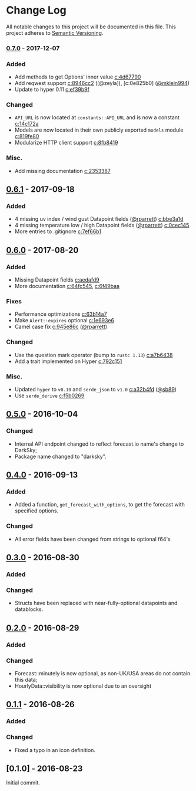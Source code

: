 # Change Log
All notable changes to this project will be documented in this file.
This project adheres to [Semantic Versioning](http://semver.org/).

### [0.7.0] - 2017-12-07

### Added

- Add methods to get Options' inner value [c:4d67790]
- Add reqwest support [c:8946cc2] ([@zeyla]), [c:0e825b0] ([@mklein994])
- Update to hyper 0.11 [c:ef39b9f]

### Changed

- `API_URL` is now located at `constants::API_URL` and is now a constant
  [c:14c172a]
- Models are now located in their own publicly exported `models` module
  [c:819fe80]
- Modularize HTTP client support [c:8fb8419]

### Misc.

- Add missing documentation [c:2353387]

## [0.6.1] - 2017-09-18

### Added

- 4 missing uv index / wind gust Datapoint fields ([@rparrett]) [c:bbe3a1d]
- 4 missing temperature low / high Datapoint fields ([@rparrett]) [c:0cec145]
- More entries to .gitignore [c:7ef66b1]

## [0.6.0] - 2017-08-20

### Added

- Missing Datapoint fields [c:aedafd9]
- More documentation [c:64fc545], [c:6f49baa]

### Fixes

- Performance optimizations [c:63b14a7]
- Make `Alert::expires` optional [c:1e693e6]
- Camel case fix [c:945e86c] ([@rparrett])

### Changed

- Use the question mark operator (bump to `rustc 1.13`) [c:a7b6438]
- Add a trait implemented on Hyper [c:792c151]

### Misc.

- Updated `hyper` to `v0.10` and `serde_json` to `v1.0` [c:a32b4fd] ([@sb89])
- Use `serde_derive` [c:f5b0269]

## [0.5.0] - 2016-10-04

### Changed

- Internal API endpoint changed to reflect forecast.io name's change to DarkSky;
- Package name changed to "darksky".

## [0.4.0] - 2016-09-13

### Added

- Added a function, `get_forecast_with_options`, to get the forecast
with specified options.

### Changed

- All error fields have been changed from strings to optional f64's


## [0.3.0] - 2016-08-30

### Added

### Changed

- Structs have been replaced with near-fully-optional datapoints and
datablocks.


## [0.2.0] - 2016-08-29

### Added

### Changed

- Forecast::minutely is now optional, as non-UK/USA areas do not contain this
data;
- HourlyData::visibility is now optional due to an oversight


## [0.1.1] - 2016-08-26

### Added

### Changed

- Fixed a typo in an icon definition.


## [0.1.0] - 2016-08-23

Initial commit.

[c:0cec145]: https://github.com/zeyla/darksky.rs/commit/0cec1452396b658281b47df9548360708c4caa60
[c:14c172a]: https://github.com/zeyla/darksky.rs/commit/14c172ae6b62b981df030ab2f58b9f5293117809
[c:1e693e6]: https://github.com/zeyla/darksky.rs/commit/1e693e640bf43eb8157d91b4b66e7f5088bced70
[c:2353387]: https://github.com/zeyla/darksky.rs/commit/2353387f5c1d3820a4e8c6ccfefb8c49dd216b88
[c:4d67790]: https://github.com/zeyla/darksky.rs/commit/4d677905b51feaff3e5544cd9004bdb5ba9f90cd
[c:63b14a7]: https://github.com/zeyla/darksky.rs/commit/63b14a7b5e92f26778a43813f69972ac9aa3835a
[c:64fc545]: https://github.com/zeyla/darksky.rs/commit/64fc545886cd883e8d502cb7336dc6bcde0345d1
[c:6f49baa]: https://github.com/zeyla/darksky.rs/commit/6f49baa2469d891aee847f6178a853e6ef4ba6b7
[c:792c151]: https://github.com/zeyla/darksky.rs/commit/792c1518291c77f7c5669ae8bdea3cda084688e5
[c:7ef66b1]: https://github.com/zeyla/darksky.rs/commit/7ef66b1b8894dbe391cf9f5ce51d7de258726593
[c:819fe80]: https://github.com/zeyla/darksky.rs/commit/819fe803463427fc7d6cd24eaff14432b2da8f29
[c:8946cc2]: https://github.com/zeyla/darksky.rs/commit/8946cc2ddaf67e577e62c943f4451b2c9fa9a7a1
[c:8fb8419]: https://github.com/zeyla/darksky.rs/commit/8fb84190310ec2638a5ab119240b7922bf8a6bc3
[c:945e86c]: https://github.com/zeyla/darksky.rs/commit/945e86c99735732e3709c2517e8ad36284dcbe59
[c:a32b4fd]: https://github.com/zeyla/darksky.rs/commit/a32b4fde289c0db4e636808d288fad7156179891
[c:a7b6438]: https://github.com/zeyla/darksky.rs/commit/a7b6438ee7fe663c9bf33e62c3bcb6117926779c
[c:aedafd9]: https://github.com/zeyla/darksky.rs/commit/aedafd9fce4d45280518e3f8f209a837ecacdc4f
[c:bbe3a1d]: https://github.com/zeyla/darksky.rs/commit/bbe3a1d41cea96bd923d8fe2e685c114c25fc314
[c:ef39b9f]: https://github.com/zeyla/darksky.rs/commit/ef39b9f9d34110ded507f93ef01290ba6e4aece4
[c:f5b0269]: https://github.com/zeyla/darksky.rs/commit/f5b0269b6fe0cf0643f942893368436ef14b6b68

[@mklein994]: https://github.com/mklein994
[@rparrett]: https://github.com/rparrett
[@sb89]: https://github.com/sb89

[0.7.0]: https://github.com/zeyla/darksky.rs/compare/v0.6.1...v0.7.0
[0.6.1]: https://github.com/zeyla/darksky.rs/compare/v0.6.0...v0.6.1
[0.6.0]: https://github.com/zeyla/darksky.rs/compare/v0.5.0...v0.6.0
[0.5.0]: https://github.com/zeyla/darksky.rs/compare/v0.4.0...v0.5.0
[0.4.0]: https://github.com/zeyla/darksky.rs/compare/v0.3.0...v0.4.0
[0.3.0]: https://github.com/zeyla/darksky.rs/compare/v0.2.0...v0.3.0
[0.2.0]: https://github.com/zeyla/darksky.rs/compare/v0.1.1...v0.2.0
[0.1.1]: https://github.com/zeyla/darksky.rs/compare/v0.1.0...v0.1.1
